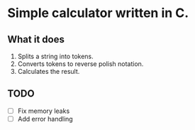 # Simple calculator written in C.

## What it does
1. Splits a string into tokens.
2. Converts tokens to reverse polish notation.
3. Calculates the result.

## TODO
- [ ] Fix memory leaks
- [ ] Add error handling
